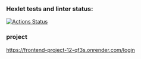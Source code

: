 ### Hexlet tests and linter status:
[![Actions Status](https://github.com/Crenby/frontend-project-12/actions/workflows/hexlet-check.yml/badge.svg)](https://github.com/Crenby/frontend-project-12/actions)

### project

https://frontend-project-12-qf3s.onrender.com/login